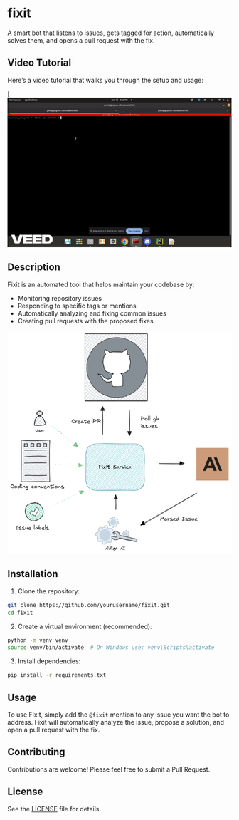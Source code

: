 # fixit

A smart bot that listens to issues, gets tagged for action, automatically solves them, and opens a pull request with the fix.

## Video Tutorial

Here’s a video tutorial that walks you through the setup and usage:

[![Video Tutorial](readme_res/fixit_walkthrough.gif)


## Description

Fixit is an automated tool that helps maintain your codebase by:
- Monitoring repository issues
- Responding to specific tags or mentions
- Automatically analyzing and fixing common issues
- Creating pull requests with the proposed fixes

![System Diagram](readme_res/fixit.png)

## Installation

1. Clone the repository:
```bash
git clone https://github.com/yourusername/fixit.git
cd fixit
```

2. Create a virtual environment (recommended):
```bash
python -m venv venv
source venv/bin/activate  # On Windows use: venv\Scripts\activate
```

3. Install dependencies:
```bash
pip install -r requirements.txt
```

## Usage

To use Fixit, simply add the `@fixit` mention to any issue you want the bot to address. Fixit will automatically analyze the issue, propose a solution, and open a pull request with the fix.

## Contributing

Contributions are welcome! Please feel free to submit a Pull Request.

## License

See the [LICENSE](LICENSE) file for details.
